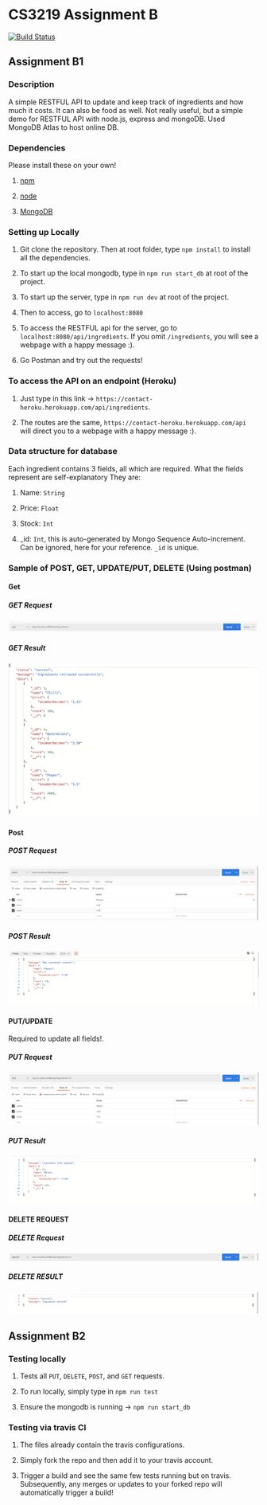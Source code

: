 # CS3219 Assignment B

[![Build Status](https://travis-ci.org/kester-ng/Assignment-2.svg?branch=master)](https://travis-ci.org/kester-ng/Assignment-2)

## Assignment B1

### Description

A simple RESTFUL API to update and keep track of ingredients and how much it costs. It can also be food as well. Not really useful, but a simple demo for RESTFUL API with node.js, express and mongoDB. Used MongoDB Atlas to host online DB.

### Dependencies

Please install these on your own!

1. [npm](https://www.npmjs.com/get-npm)

2. [node](https://nodejs.org/en/download/)

3. [MongoDB](https://docs.mongodb.com/manual/installation/)


### Setting up Locally

1. Git clone the repository. Then at root folder, type `npm install` to install all the dependencies.

2. To start up the local mongodb, type in `npm run start_db` at root of the project.

3. To start up the server, type in `npm run dev` at root of the project.

4. Then to access, go to `localhost:8080`

5. To access the RESTFUL api for the server, go to `localhost:8080/api/ingredients`. If you omit `/ingredients`, you will see a webpage with a happy message :).

6. Go Postman and try out the requests!

### To access the API on an endpoint (Heroku)

1. Just type in this link -> `https://contact-heroku.herokuapp.com/api/ingredients`.

2. The routes are the same, `https://contact-heroku.herokuapp.com/api` will direct you to a webpage with a happy message :).
 
### Data structure for database

Each ingredient contains 3 fields, all which are required. What the fields represent are self-explanatory They are:

1. Name: `String`

2. Price: `Float`

3. Stock: `Int`

4. _id: `Int`, this is auto-generated by Mongo Sequence Auto-increment. Can be ignored, here for your reference. `_id` is unique.

### Sample of POST, GET, UPDATE/PUT, DELETE (Using postman)

#### Get

##### GET Request

![Header](images/get_header.png)

##### GET Result

![Result](images/get_result.png)

#### Post

##### POST Request

![Header](images/post_header.png)

##### POST Result

![Result](images/post_result.png)

#### PUT/UPDATE

Required to update all fields!.

##### PUT Request

![Header](images/put_header.png)

##### PUT Result

![Result](images/put_result.png)

#### DELETE REQUEST

##### DELETE Request

![Header](images/delete_header.png)

##### DELETE RESULT

![Header](images/delete_result.png)

## Assignment B2

### Testing locally

1. Tests all `PUT`, `DELETE`, `POST`, and `GET` requests.

2. To run locally, simply type in `npm run test`

3. Ensure the mongodb is running -> `npm run start_db`

### Testing via travis CI

1. The files already contain the travis configurations.

2. Simply fork the repo and then add it to your travis account.

3. Trigger a build and see the same few tests running but on travis. Subsequently, any merges or updates to your forked repo will automatically trigger a build!
